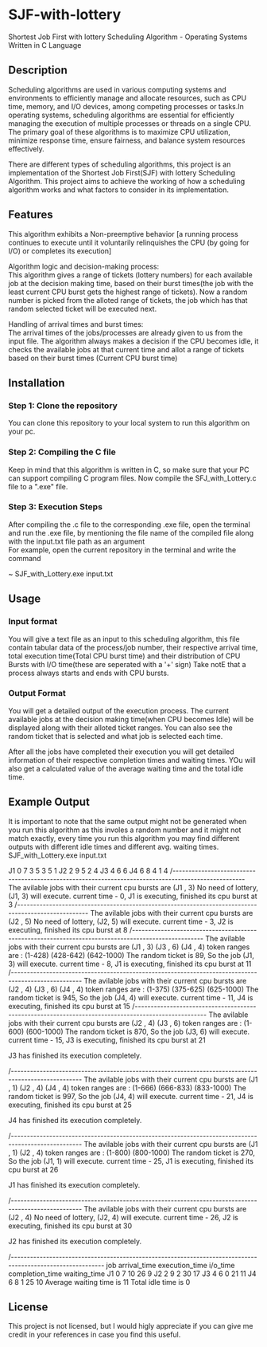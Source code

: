 # SJF-with-lottery
Shortest Job First with lottery Scheduling Algorithm - Operating Systems  
Written in C Language


## Description  

Scheduling algorithms are used in various computing systems and environments to efficiently manage and allocate resources, such as CPU time, memory, and I/O devices, among competing processes or tasks.In operating systems, scheduling algorithms are essential for efficiently managing the execution of multiple processes or threads on a single CPU. The primary goal of these algorithms is to maximize CPU utilization, minimize response time, ensure fairness, and balance system resources effectively.

There are different types of scheduling algorithms, this project is an implementation of the Shortest Job First(SJF) with lottery Scheduling Algorithm. This project aims to achieve the working of how a scheduling algorithm works and what factors to consider in its implementation.


## Features  

This algorithm exhibits a Non-preemptive behavior [a running process continues to execute until it voluntarily relinquishes the CPU (by going for I/O) or completes its execution]  

Algorithm logic and decision-making process:  
This algorithm gives a range of tickets (lottery numbers) for each available job at the decision making time, based on their burst times(the job with the least current CPU burst gets the highest range of tickets). Now a random number is picked from the alloted range of tickets, the job which has that random selected ticket will be executed next.

Handling of arrival times and burst times:    
The arrival times of the jobs/processes are already given to us from the input file. The algorithm always makes a decision if the CPU becomes idle, it checks the available jobs at that current time and allot a range of tickets based on their burst times (Current CPU burst time)



## Installation  

### Step 1: Clone the repository
You can clone this repository to your local system to run this algorithm on your pc. 

### Step 2: Compiling the C file  
Keep in mind that this algorithm is written in C, so make sure that your PC can support compiling C program files. Now compile the SFJ_with_Lottery.c file to a ".exe" file. 
  
### Step 3: Execution Steps  
After compiling the .c file to the corresponding .exe file, open the terminal and run the .exe file, by mentioning the file name of the compiled file along with the input.txt file path as an argument  
For example, open the current repository in the terminal and write the command  

~ SJF_with_Lottery.exe input.txt



## Usage  

### Input format
You will give a text file as an input to this scheduling algorithm, this file contain tabular data of the process/job number, their respective arrival time, total execution time(Total CPU burst time) and their distribution of CPU Bursts with I/O time(these are seperated with a '+' sign)
Take notE that a process always starts and ends with CPU bursts.

### Output Format  
You will get a detailed output of the execution process. The current available jobs at the decision making time(when CPU becomes Idle) will be displayed along with their alloted ticket ranges. You can also see the random ticket that is selected and what job is selected each time. 

After all the jobs have completed their execution you will get detailed information of their respective completion times and waiting times. YOu will also get a calculated value of the average waiting time and the total idle time.



## Example Output 

It is important to note that the same output might not be generated when you run this algorithm as this involes a random number and it might not match exactly, every time you run this algorithm you may find different outputs with different idle times and different avg. waiting times.
SJF_with_Lottery.exe input.txt


J1 0 7   3 5 3 5 1 
J2 2 9   5 2 4
J3 4 6   6
J4 6 8   4 1 4
/----------------------------------------------------------------------------------------------------
The avilable jobs with their current cpu bursts are  (J1 , 3)
No need of lottery, (J1, 3) will execute.
current time - 0,     J1 is executing,      finished its cpu burst at 3
/----------------------------------------------------------------------------------------------------
The avilable jobs with their current cpu bursts are  (J2 , 5)
No need of lottery, (J2, 5) will execute.
current time - 3,     J2 is executing,      finished its cpu burst at 8
/----------------------------------------------------------------------------------------------------
The avilable jobs with their current cpu bursts are  (J1 , 3)  (J3 , 6)  (J4 , 4)
token ranges are : (1-428)   (428-642)   (642-1000)
The random ticket is 89, So the job (J1, 3) will execute.
current time - 8,     J1 is executing,      finished its cpu burst at 11
/----------------------------------------------------------------------------------------------------
The avilable jobs with their current cpu bursts are  (J2 , 4)  (J3 , 6)  (J4 , 4)
token ranges are : (1-375)   (375-625)   (625-1000)
The random ticket is 945, So the job (J4, 4) will execute.
current time - 11,     J4 is executing,      finished its cpu burst at 15
/----------------------------------------------------------------------------------------------------
The avilable jobs with their current cpu bursts are  (J2 , 4)  (J3 , 6)
token ranges are : (1-600)   (600-1000)
The random ticket is 870, So the job (J3, 6) will execute.
current time - 15,     J3 is executing,      finished its cpu burst at 21

J3 has finished its execution completely.

/----------------------------------------------------------------------------------------------------
The avilable jobs with their current cpu bursts are  (J1 , 1)  (J2 , 4)  (J4 , 4)
token ranges are : (1-666)   (666-833)   (833-1000)
The random ticket is 997, So the job (J4, 4) will execute.
current time - 21,     J4 is executing,      finished its cpu burst at 25

J4 has finished its execution completely.

/----------------------------------------------------------------------------------------------------
The avilable jobs with their current cpu bursts are  (J1 , 1)  (J2 , 4)
token ranges are : (1-800)   (800-1000)
The random ticket is 270, So the job (J1, 1) will execute.
current time - 25,     J1 is executing,      finished its cpu burst at 26

J1 has finished its execution completely.

/----------------------------------------------------------------------------------------------------
The avilable jobs with their current cpu bursts are  (J2 , 4)
No need of lottery, (J2, 4) will execute.
current time - 26,     J2 is executing,      finished its cpu burst at 30

J2 has finished its execution completely.


/-----------------------------------------------------------------------------------------------------------
 job   arrival_time   execution_time   i/o_time   completion_time   waiting_time
 J1         0            7             10            26               9
 J2         2            9             2            30               17
 J3         4            6             0            21               11
 J4         6            8             1            25               10
Average waiting time is 11
Total idle time is 0


## License
This project is not licensed, but I would higly appreciate if you can give me credit in your references in case you find this useful.